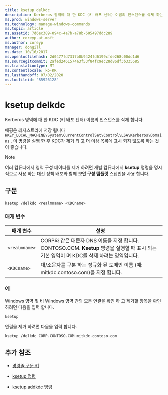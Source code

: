 ```yaml
---
title: ksetup delkdc
description: Kerberos 영역에 대 한 KDC (키 배포 센터) 이름의 인스턴스를 삭제 하는 ksetup delkdc 명령에 대 한 참조 문서입니다.
ms.prod: windows-server
ms.technology: manage-windows-commands
ms.topic: article
ms.assetid: 7d6ec389-094c-4a7b-a78b-605497ddc289
author: coreyp-at-msft
ms.author: coreyp
manager: dongill
ms.date: 10/16/2017
ms.openlocfilehash: 2d0477fd7317b0b9424fd6199cfde268c00dd1d6
ms.sourcegitcommit: 2afed2461574a3f53f84fc9ec28d86df3b335685
ms.translationtype: MT
ms.contentlocale: ko-KR
ms.lasthandoff: 07/02/2020
ms.locfileid: "85926128"
---
```

# <a name="ksetup-delkdc"></a>ksetup delkdc

Kerberos 영역에 대 한 KDC (키 배포 센터) 이름의 인스턴스를 삭제 합니다.

매핑은 레지스트리에 저장 됩니다 `HKEY_LOCAL_MACHINE\System\CurrentControlSet\Control\LSA\Kerberos\Domains` . 이 명령을 실행 한 후 KDC가 제거 되 고 더 이상 목록에 표시 되지 않도록 하는 것이 좋습니다.

> [!NOTE]
> 여러 컴퓨터에서 영역 구성 데이터를 제거 하려면 개별 컴퓨터에서 **ksetup** 명령을 명시적으로 사용 하는 대신 정책 배포와 함께 **보안 구성 템플릿** 스냅인을 사용 합니다.

## <a name="syntax"></a>구문

```
ksetup /delkdc <realmname> <KDCname>
```

### <a name="parameters"></a>매개 변수

| 매개 변수 | 설명 |
| --------- | ----------- |
| `<realmname>` | CORP와 같은 대문자 DNS 이름을 지정 합니다. CONTOSO.COM. **Ksetup** 명령을 실행할 때 표시 되는 기본 영역이 며 KDC를 삭제 하려는 영역입니다. |
| `<KDCname>` | 대/소문자를 구분 하는 정규화 된 도메인 이름 (예: mitkdc.contoso.com)을 지정 합니다. |

### <a name="examples"></a>예

Windows 영역 및 비 Windows 영역 간의 모든 연결을 확인 하 고 제거할 항목을 확인 하려면 다음을 입력 합니다.

```
ksetup
```

연결을 제거 하려면 다음을 입력 합니다.

```
ksetup /delkdc CORP.CONTOSO.COM mitkdc.contoso.com
```

## <a name="additional-references"></a>추가 참조

- [명령줄 구문 키](command-line-syntax-key.md)

- [ksetup 명령](ksetup.md)

- [ksetup addkdc 명령](ksetup-addkdc.md)